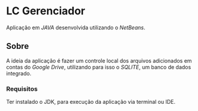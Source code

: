 # LC Gerenciador

Aplicação em *JAVA* desenvolvida utilizando o *NetBeans*.

## Sobre

A ideia da aplicação é fazer um controle local dos arquivos adicionados em contas do *Google Drive*, utilizando para isso o *SQLITE*, um banco de dados integrado.

### Requisitos

Ter instalado o JDK, para execução da aplicação via terminal ou IDE.